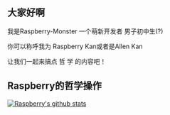 ## 大家好啊

我是Raspberry-Monster 一个萌新开发者 男子初中生(?)

你可以称呼我为 Raspberry Kan或者是Allen Kan

让我们一起来搞点 哲 学 的内容吧！

## Raspberry的哲学操作

[![Raspberry's github stats](https://github-readme-stats.vercel.app/api?username=Raspberry-Monster)](https://github.com/Raspberry-Monster/github-readme-stats)

